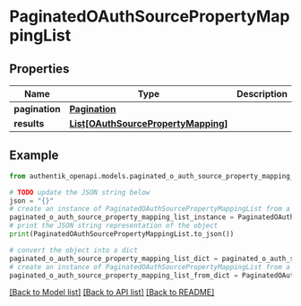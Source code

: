 # PaginatedOAuthSourcePropertyMappingList


## Properties

Name | Type | Description | Notes
------------ | ------------- | ------------- | -------------
**pagination** | [**Pagination**](Pagination.md) |  | 
**results** | [**List[OAuthSourcePropertyMapping]**](OAuthSourcePropertyMapping.md) |  | 

## Example

```python
from authentik_openapi.models.paginated_o_auth_source_property_mapping_list import PaginatedOAuthSourcePropertyMappingList

# TODO update the JSON string below
json = "{}"
# create an instance of PaginatedOAuthSourcePropertyMappingList from a JSON string
paginated_o_auth_source_property_mapping_list_instance = PaginatedOAuthSourcePropertyMappingList.from_json(json)
# print the JSON string representation of the object
print(PaginatedOAuthSourcePropertyMappingList.to_json())

# convert the object into a dict
paginated_o_auth_source_property_mapping_list_dict = paginated_o_auth_source_property_mapping_list_instance.to_dict()
# create an instance of PaginatedOAuthSourcePropertyMappingList from a dict
paginated_o_auth_source_property_mapping_list_from_dict = PaginatedOAuthSourcePropertyMappingList.from_dict(paginated_o_auth_source_property_mapping_list_dict)
```
[[Back to Model list]](../README.md#documentation-for-models) [[Back to API list]](../README.md#documentation-for-api-endpoints) [[Back to README]](../README.md)


